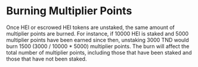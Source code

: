 # Burning Multiplier Points

Once HEI or escrowed HEI tokens are unstaked, the same amount of multiplier points are burned. For instance, if 10000 HEI is staked and 5000 multiplier points have been earned since then, unstaking 3000 TND would burn 1500 (3000 / 10000 \* 5000) multiplier points. The burn will affect the total number of multiplier points, including those that have been staked and those that have not been staked.&#x20;

